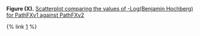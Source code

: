 
**Figure (X).** [Scatterplot comparing the values of -Log(Benjamin Hochberg) for PathFXv1 against PathFXv2][1]

{% link [1] %}

[1]: https://htmlpreview.github.io/?

[2]: https://github.com/aryastark5/web_bench/blob/gh-pages/display_files/

[3]: output_benchmark_general_results/Difference_in_-Log_Benjamini-Hochberg_between_Version_2_and_Version_1_of_PathFX_for_each_CUI-Drug_Record.html

